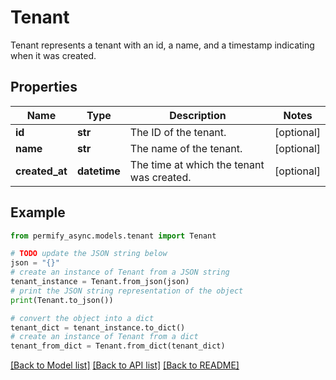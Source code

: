 # Tenant

Tenant represents a tenant with an id, a name, and a timestamp indicating when it was created.

## Properties

Name | Type | Description | Notes
------------ | ------------- | ------------- | -------------
**id** | **str** | The ID of the tenant. | [optional] 
**name** | **str** | The name of the tenant. | [optional] 
**created_at** | **datetime** | The time at which the tenant was created. | [optional] 

## Example

```python
from permify_async.models.tenant import Tenant

# TODO update the JSON string below
json = "{}"
# create an instance of Tenant from a JSON string
tenant_instance = Tenant.from_json(json)
# print the JSON string representation of the object
print(Tenant.to_json())

# convert the object into a dict
tenant_dict = tenant_instance.to_dict()
# create an instance of Tenant from a dict
tenant_from_dict = Tenant.from_dict(tenant_dict)
```
[[Back to Model list]](../README.md#documentation-for-models) [[Back to API list]](../README.md#documentation-for-api-endpoints) [[Back to README]](../README.md)


